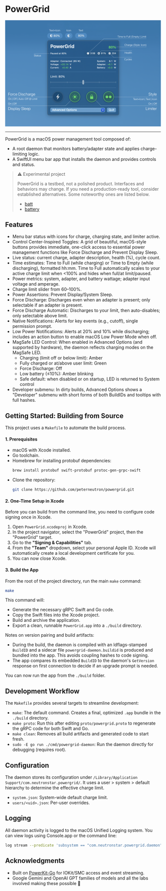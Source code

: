 # PowerGrid
<img alt="Main View" src="assets/powergrid.png" />

---

PowerGrid is a macOS power management tool composed of:
- A root daemon that monitors battery/adapter state and applies charge-limiting logic.
- A SwiftUI menu bar app that installs the daemon and provides controls and status.

> ⚠️ Experimental project
> 
> PowerGrid is a testbed, not a polished product. Interfaces and behaviors may change. If you need a production-ready tool, consider established alternatives. Some noteworthy ones are listed below.
>
> - [batt](https://github.com/charlie0129/batt)
> - [battery](https://github.com/actuallymentor/battery)


## Features

- Menu bar status with icons for charge, charging state, and limiter active.
- Control Center-Inspired Toggles: A grid of beautiful, macOS-style buttons provides immediate, one-click access to essential power management functions like Force Discharge and Prevent Display Sleep.
- Live status: current charge, adapter description, health (%), cycle count.
- Time estimates: Time to Full (while charging) or Time to Empty (while discharging), formatted hh:mm. Time to Full automatically scales to your active charge limit when <100% and hides when full/at limit/paused.
- Power metrics: system, adapter, and battery wattage; adapter input voltage and amperage.
- Charge limit slider from 60–100%.
- Power Assertions: Prevent Display/System Sleep.
- Force Discharge: Discharges even when an adapter is present; only selectable if an adapter is present.
- Force Discharge Automatic: Discharges to your limit, then auto-disables; only selectable above limit.
- Native Notifications: Alerts for key events (e.g., cutoff), single permission prompt.
- Low Power Notifications: Alerts at 20% and 10% while discharging; includes an action button to enable macOS Low Power Mode when off.
- MagSafe LED Control: When enabled in Advanced Options (and supported by hardware), the daemon reflects charging modes on the MagSafe LED.
  - Charging (limit off or below limit): Amber
  - Fully charged or at/above user limit: Green
  - Force Discharge: Off
  - Low battery (≤10%): Amber blinking
  - Safe default: when disabled or on startup, LED is returned to System control
- Developer submenu: In dirty builds, Advanced Options shows a "Developer" submenu with short forms of both BuildIDs and tooltips with full hashes.

## Getting Started: Building from Source

This project uses a `Makefile` to automate the build process.

#### 1. Prerequisites

- macOS with Xcode installed.
- Go toolchain.
- Homebrew for installing protobuf dependencies:
  ```bash
  brew install protobuf swift-protobuf protoc-gen-grpc-swift
  ```
- Clone the repository:
  ```bash
  git clone https://github.com/peterneutron/powergrid.git
  ```

#### 2. One-Time Setup in Xcode

Before you can build from the command line, you need to configure code signing once in Xcode.

1.  Open `PowerGrid.xcodeproj` in Xcode.
2.  In the project navigator, select the "PowerGrid" project, then the "PowerGrid" target.
3.  Go to the **"Signing & Capabilities"** tab.
4.  From the **"Team"** dropdown, select your personal Apple ID. Xcode will automatically create a local development certificate for you.
5.  You can now close Xcode.

#### 3. Build the App

From the root of the project directory, run the main `make` command:

```bash
make
```
This command will:
- Generate the necessary gRPC Swift and Go code.
- Copy the Swift files into the Xcode project.
- Build and archive the application.
- Export a clean, runnable `PowerGrid.app` into a `./build` directory.

Notes on version pairing and build artifacts:
- During the build, the daemon is compiled with an ldflags-stamped `BuildID` and a sidecar file `powergrid-daemon.buildid` is produced and bundled into the app. This avoids coupling hashes to code signing.
- The app compares its embedded `BuildID` to the daemon's `GetVersion` response on first connection to decide if an upgrade prompt is needed.

You can now run the app from the `./build` folder.

## Development Workflow

The `Makefile` provides several targets to streamline development:

- `make`: The default command. Creates a final, optimized `.app` bundle in the `./build` directory.
- `make proto`: Run this after editing `proto/powergrid.proto` to regenerate the gRPC code for both Swift and Go.
- `make clean`: Removes all build artifacts and generated code to start fresh.
- `sudo -E go run ./cmd/powergrid-daemon`: Run the daemon directly for debugging (requires root).


## Configuration

The daemon stores its configuration under `/Library/Application Support/com.neutronstar.powergrid/`. It uses a user > system > default hierarchy to determine the effective charge limit.
- `system.json`: System-wide default charge limit.
- `users/<uid>.json`: Per-user overrides.

## Logging

All daemon activity is logged to the macOS Unified Logging system. You can view logs using Console.app or the command line:
```bash
log stream --predicate 'subsystem == "com.neutronstar.powergrid.daemon"'
```

## Acknowledgments

- Built on [PowerKit-Go](https://github.com/peterneutron/powerkit-go) for IOKit/SMC access and event streaming.
- Google Gemini and OpenAI GPT families of models and all the labs involved making these possible 🙏
